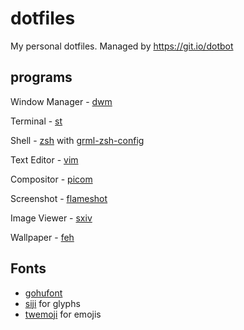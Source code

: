 # dotfiles
My personal dotfiles. Managed by https://git.io/dotbot
## programs
Window Manager - [dwm](https://github.com/jstnas/dwm)

Terminal - [st](https://github.com/jstnas/st)

Shell - [zsh](http://www.zsh.org/) with [grml-zsh-config](https://www.archlinux.org/packages/extra/any/grml-zsh-config/)

Text Editor - [vim](https://www.vim.org/)

Compositor - [picom](https://github.com/yshui/picom)

Screenshot - [flameshot](https://flameshot.js.org/)

Image Viewer - [sxiv](https://github.com/muennich/sxiv)

Wallpaper - [feh](https://feh.finalrewind.org/)

## Fonts
* [gohufont](https://font.gohu.org/)
* [siji](https://github.com/stark/siji) for glyphs
* [twemoji](https://twemoji.twitter.com/) for emojis
